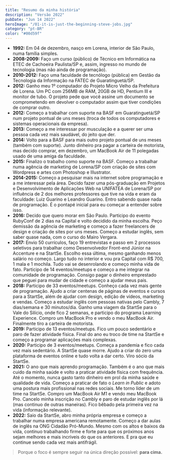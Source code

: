 ```yaml
---
title: "Resumo da minha história"
description: "Versão 2022"
pubDate: "Jun 14 2022"
heroImage: "/01-it-is-just-the-beginning-steve-jobs.jpg"
category: "pt-BR"
color: "#00d59f"
---
```


- **1992:** Em 04 de dezembro, nasço em Lorena, interior de São Paulo, numa família simples.
- **2008-2009:** Faço um curso (público) de Técnico em Informática na ETEC de Cachoeira Paulista/SP e, assim, ingresso no mundo de tecnologia (mas não ainda de programação).
- **2010-2012:** Faço uma faculdade de tecnólogo (pública) em Gestão da Tecnologia da Informação na FATEC de Guaratinguetá/SP.
- **2012:** Ganho meu 1º computador do Projeto Micro Velho da Prefeitura de Lorena. Um PC com 256MB de RAM, 20GB de HD, Pentium III e monitor de tubo. O projeto pede que você assine um documento se comprometendo em devolver o computador assim que tiver condições de comprar outro.
- **2012:** Começo a trabalhar com suporte na BASF em Guaratinguetá/SP num projeto pontual de uns meses (troca de todos os computadores e sistemas operacionais da empresa).
- **2013:** Começo a me interessar por musculação e a querer ser uma pessoa cada vez mais saudável, do jeito que der.
- **2014:** Volto para a BASF para mais outro projeto pontual de uns meses (também com suporte). Junto dinheiro pra pagar a carteira de motorista, mas decido comprar, em dezembro, um MacBook Air de 11 polegadas usado de uma amiga da faculdade.
- **2015:** Finalizo o trabalho como suporte na BASF. Começo a trabalhar numa agência de marketing de Lorena/SP com criação de sites com Wordpress e artes com Photoshop e Illustrator.
- **2014-2015:** Começo a pesquisar mais na internet sobre programação e a me interessar pela área. Decido fazer uma pós-graduação em Projetos e Desenvolvimento de Aplicações Web na UNIFATEA de Lorena/SP por influência de 2 dos melhores professores que tive na vida e eram da faculdade: Luiz Guarino e Leandro Guarino. Entro sabendo quase nada de programação. É o pontapé inicial para eu começar a entender sobre isso.
- **2016:** Decido que quero morar em São Paulo. Participo do evento RubyConf de 2 dias na Capital e volto decidido da minha escolha. Peço demissão da agência de marketing e começo a fazer freelancers de design e criação de sites por uns meses. Começo a estudar inglês, sem saber quase nada, com o curso do Mairo Vergara.
- **2017:** Envio 50 currículos, faço 19 entrevistas e passo em 2 processos seletivos para trabalhar como Desenvolvedor Front-end Júnior na Accenture e na StartSe. Escolho essa última, mesmo ganhando menos salário no começo. Largo tudo no interior e vou pra Capital com R$ 700, 1 mala e 1 mochila. Tudo vai se desenrolando e começo minha vida de fato. Participo de 14 eventos/meetups e começo a me integrar na comunidade de programação. Consigo pagar o dinheiro emprestado que peguei para mudar de cidade e começo a ajudar meus pais.
- **2018:** Participo de 33 eventos/meetups. Conheço cada vez mais gente de programação. Ajudo a criar centenas de páginas de eventos e cursos para a StartSe, além de ajudar com design, edição de vídeos, marketing e vendas. Começo a estudar inglês com pessoas nativas pelo Cambly, 7 dias/semana e 30 minutos/dia. Ganho uma viagem da StartSe para o Vale do Silício, onde fico 2 semanas, e participo do programa Learning Experience. Compro um MacBook Pro e vendo o meu MacBook Air. Finalmente tiro a carteira de motorista.
- **2019:** Participo de 13 eventos/meetups. Fico um pouco sedentário e paro de fazer atividade física. Final do ano eu troco de time na StartSe e começo a programar aplicações mais complexas.
- **2020:** Participo de 3 eventos/meetups. Começa a pandemia e fico cada vez mais sedentário. A StartSe quase morre. Ajudo a criar do zero uma plataforma de eventos online e tudo volta a dar certo. Viro sócio da StartSe.
- **2021:** O ano que mais aprendo programação. Também é o ano que mais cuido da minha saúde e volto a praticar atividade física com frequência. Até o momento, nunca gasto tanto dinheiro em prol da minha saúde e qualidade de vida. Começo a praticar de fato o _Learn in Public_ e adoto uma postura mais profissional nas redes sociais. Me torno líder de um time na StartSe. Compro um MacBook Air M1 e vendo meu MacBook Pro. Cancelo minha inscrição no Cambly e paro de estudar inglês por lá (mas continuo de outras maneiras). Fico bêbado pela primeira vez na vida (informação relevante).
- **2022:** Saio da StartSe, abro minha própria empresa e começo a trabalhar numa empresa americana remotamente. Começo a dar aulas de inglês na ONG Cidadão Pró-Mundo. Mesmo com os altos e baixos da vida, continuo trabalhando firme e forte para que os próximos anos sejam melhores e mais incríveis do que os anteriores. E pra que eu continue sendo cada vez mais antifrágil.

> Porque o foco é sempre seguir na única direção possível: **para cima.**
